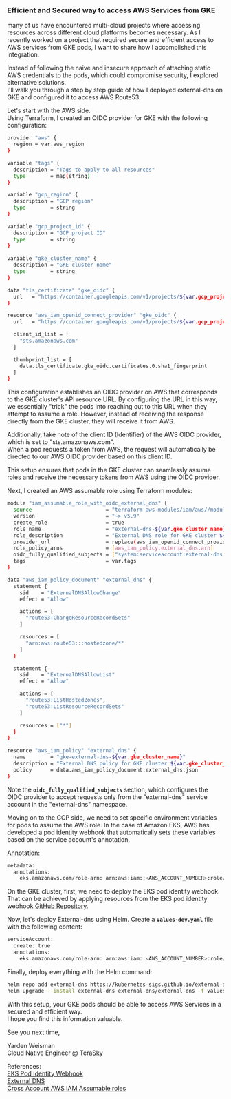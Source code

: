 ### Efficient and Secured way to access AWS Services from GKE
many of us have encountered multi-cloud projects where accessing resources across different cloud platforms becomes necessary. As I recently worked on a project that required secure and efficient access to AWS services from GKE pods, I want to share how I accomplished this integration.

Instead of following the naive and insecure approach of attaching static AWS credentials to the pods, which could compromise security, I explored alternative solutions.  
I'll walk you through a step by step guide of how I deployed external-dns on GKE and configured it to access AWS Route53.

Let's start with the AWS side.  
Using Terraform, I created an OIDC provider for GKE with the following configuration:
```bash
provider "aws" {
  region = var.aws_region
}

variable "tags" {
  description = "Tags to apply to all resources"
  type        = map(string)
}

variable "gcp_region" {
  description = "GCP region"
  type        = string
}

variable "gcp_project_id" {
  description = "GCP project ID"
  type        = string
}
  
variable "gke_cluster_name" {
  description = "GKE cluster name"
  type        = string
}

data "tls_certificate" "gke_oidc" {
  url   = "https://container.googleapis.com/v1/projects/${var.gcp_project_id}/locations/${var.gcp_region}/clusters/${var.gke_cluster_name}"
}

resource "aws_iam_openid_connect_provider" "gke_oidc" {
  url   = "https://container.googleapis.com/v1/projects/${var.gcp_project_id}/locations/${var.gcp_region}/clusters/${var.gke_cluster_name}"

  client_id_list = [
    "sts.amazonaws.com"
  ]

  thumbprint_list = [
    data.tls_certificate.gke_oidc.certificates.0.sha1_fingerprint
  ]
}
```

This configuration establishes an OIDC provider on AWS that corresponds to the GKE cluster's API resource URL. By configuring the URL in this way, we essentially "trick" the pods into reaching out to this URL when they attempt to assume a role. However, instead of receiving the response directly from the GKE cluster, they will receive it from AWS.

Additionally, take note of the client ID (Identifier) of the AWS OIDC provider, which is set to "sts.amazonaws.com".  
When a pod requests a token from AWS, the request will automatically be directed to our AWS OIDC provider based on this client ID.

This setup ensures that pods in the GKE cluster can seamlessly assume roles and receive the necessary tokens from AWS using the OIDC provider.

Next, I created an AWS assumable role using Terraform modules:
```bash
module "iam_assumable_role_with_oidc_external_dns" {
  source                        = "terraform-aws-modules/iam/aws//modules/iam-assumable-role-with-oidc"
  version                       = "~> v5.9"
  create_role                   = true
  role_name                     = "external-dns-${var.gke_cluster_name}"
  role_description              = "External DNS role for GKE cluster ${var.gke_cluster_name}"
  provider_url                  = replace(aws_iam_openid_connect_provider.gke_oidc.url, "https://", "")
  role_policy_arns              = [aws_iam_policy.external_dns.arn]
  oidc_fully_qualified_subjects = ["system:serviceaccount:external-dns:external-dns"]
  tags                          = var.tags
}

data "aws_iam_policy_document" "external_dns" {
  statement {
    sid    = "ExternalDNSAllowChange"
    effect = "Allow"

    actions = [
      "route53:ChangeResourceRecordSets"
    ]

    resources = [
      "arn:aws:route53:::hostedzone/*"
    ]
  }

  statement {
    sid    = "ExternalDNSAllowList"
    effect = "Allow"

    actions = [
      "route53:ListHostedZones",
      "route53:ListResourceRecordSets"
    ]

    resources = ["*"]
  }
}

resource "aws_iam_policy" "external_dns" {
  name        = "gke-external-dns-${var.gke_cluster_name}"
  description = "External DNS policy for GKE cluster ${var.gke_cluster_name}"
  policy      = data.aws_iam_policy_document.external_dns.json
}
```

Note the **`oidc_fully_qualified_subjects`** section, which configures the OIDC provider to accept requests only from the "external-dns" service account in the "external-dns" namespace.

Moving on to the GCP side, we need to set specific environment variables for pods to assume the AWS role. In the case of Amazon EKS, AWS has developed a pod identity webhook that automatically sets these variables based on the service account's annotation.

Annotation:
```bash
metadata:
  annotations:
	eks.amazonaws.com/role-arn: arn:aws:iam::<AWS_ACCOUNT_NUMBER>:role/<AWS_ROLE_NAME
```

On the GKE cluster, first, we need to deploy the EKS pod identity webhook.  
That can be achieved by applying resources from the EKS pod identity webhook [GitHub Repository](https://github.com/aws/amazon-eks-pod-identity-webhook/tree/master/deploy).

Now, let's deploy External-dns using Helm. 
Create a **`Values-dev.yaml`** file with the following content:
```bash
serviceAccount:
  create: true
  annotations:
    eks.amazonaws.com/role-arn: arn:aws:iam::<AWS_ACCOUNT_NUMBER>:role/<AWS_ROLE_NAME>
```

Finally, deploy everything with the Helm command:
```bash
helm repo add external-dns https://kubernetes-sigs.github.io/external-dns/
helm upgrade --install external-dns external-dns/external-dns -f values.yaml -n external-dns --create-namespace
```

With this setup, your GKE pods should be able to access AWS Services in a secured and efficient way.  
I hope you find this information valuable.

See you next time,

Yarden Weisman  
Cloud Native Engineer @ TeraSky
  
  
  
References:  
[EKS Pod Identity Webhook](https://github.com/aws/amazon-eks-pod-identity-webhook)  
[External DNS](https://github.com/kubernetes-sigs/external-dns)  
[Cross Account AWS IAM Assumable roles](https://docs.aws.amazon.com/eks/latest/userguide/cross-account-access.html)  